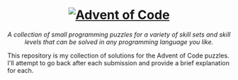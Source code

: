 <h1 align="center"><a href="https://adventofcode.com/"><img alt="Advent of Code" src="https://dev-to-uploads.s3.amazonaws.com/i/sm7wdlfj65mqh5u9trrz.png"></a></h1>

<p align="center"><i>A collection of small programming puzzles for a variety of skill sets and skill levels that can be solved in any programming language you like.</i></p>

This repository is my collection of solutions for the Advent of Code puzzles. I'll attempt to go back after each submission and provide a brief explanation for each.
